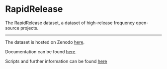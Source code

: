 # RapidRelease
The RapidRelease dataset, a dataset of high-release frequency open-source projects.

--------------------------
The dataset is hosted on Zenodo [here](https://zenodo.org/record/2561335).

Documentation can be found [here](https://www.dropbox.com/sh/b9h01v5241k5p6k/AABsp2U90iNT98y9UvkkdFd9a?dl=0&preview=Documentation.pdf).

Scripts and further information can be found [here](https://www.dropbox.com/sh/b9h01v5241k5p6k/AABsp2U90iNT98y9UvkkdFd9a?dl=0)

